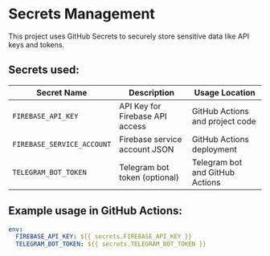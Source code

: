 # Secrets Management

This project uses GitHub Secrets to securely store sensitive data like API keys and tokens.

## Secrets used:

| Secret Name               | Description                             | Usage Location                      |
|---------------------------|-----------------------------------------|-------------------------------------|
| `FIREBASE_API_KEY`        | API Key for Firebase API access         | GitHub Actions and project code     |
| `FIREBASE_SERVICE_ACCOUNT`| Firebase service account JSON           | GitHub Actions deployment           |
| `TELEGRAM_BOT_TOKEN`      | Telegram bot token (optional)           | Telegram bot and GitHub Actions     |

## Example usage in GitHub Actions:

```yaml
env:
  FIREBASE_API_KEY: ${{ secrets.FIREBASE_API_KEY }}
  TELEGRAM_BOT_TOKEN: ${{ secrets.TELEGRAM_BOT_TOKEN }}
